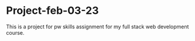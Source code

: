 # Project-feb-03-23
This is a project for pw skills assignment for my full stack web development course.
